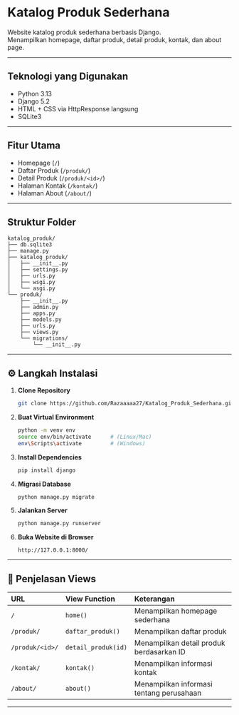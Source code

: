 #  Katalog Produk Sederhana

Website katalog produk sederhana berbasis Django.  
Menampilkan homepage, daftar produk, detail produk, kontak, dan about page.

---

##  Teknologi yang Digunakan
- Python 3.13
- Django 5.2
- HTML + CSS via HttpResponse langsung 
- SQLite3 

---

##  Fitur Utama
-  Homepage (`/`)
-  Daftar Produk (`/produk/`)
-  Detail Produk (`/produk/<id>/`)
-  Halaman Kontak (`/kontak/`)
-  Halaman About (`/about/`)

---

##  Struktur Folder

```plaintext
katalog_produk/
├── db.sqlite3
├── manage.py
├── katalog_produk/
│   ├── __init__.py
│   ├── settings.py
│   ├── urls.py
│   ├── wsgi.py
│   └── asgi.py
└── produk/
    ├── __init__.py
    ├── admin.py
    ├── apps.py
    ├── models.py
    ├── urls.py
    ├── views.py
    └── migrations/
        └── __init__.py
```

---

## ⚙️ Langkah Instalasi

1. **Clone Repository**
   ```bash
   git clone https://github.com/Razaaaaa27/Katalog_Produk_Sederhana.git
   ```

2. **Buat Virtual Environment**
   ```bash
   python -m venv env
   source env/bin/activate      # (Linux/Mac)
   env\Scripts\activate         # (Windows)
   ```

3. **Install Dependencies**
   ```bash
   pip install django
   ```

4. **Migrasi Database**
   ```bash
   python manage.py migrate
   ```

5. **Jalankan Server**
   ```bash
   python manage.py runserver
   ```

6. **Buka Website di Browser**
   ```
   http://127.0.0.1:8000/
   ```

---

## 📄 Penjelasan Views

| URL | View Function | Keterangan |
|:---|:---|:---|
| `/` | `home()` | Menampilkan homepage sederhana |
| `/produk/` | `daftar_produk()` | Menampilkan daftar produk |
| `/produk/<id>/` | `detail_produk(id)` | Menampilkan detail produk berdasarkan ID |
| `/kontak/` | `kontak()` | Menampilkan informasi kontak |
| `/about/` | `about()` | Menampilkan informasi tentang perusahaan |

---




